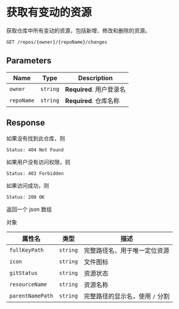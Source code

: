 # 获取有变动的资源

获取仓库中所有变动的资源，包括新增、修改和删除的资源。

```text
GET /repos/{owner}/{repoName}/changes
```

## Parameters

| Name       | Type     | Description              |
| ---------- | -------- | ------------------------ |
| `owner`    | `string` | **Required**. 用户登录名 |
| `repoName` | `string` | **Required**. 仓库名称   |

## Response

如果没有找到此仓库，则

```text
Status: 404 Not Found
```

如果用户没有访问权限，则

```text
Status: 403 Forbidden
```

如果访问成功，则

```text
Status: 200 OK
```

返回一个 json 数组

对象

| 属性名           | 类型     | 描述                            |
| ---------------- | -------- | ------------------------------- |
| `fullKeyPath`    | `string` | 完整路径名，用于唯一定位资源    |
| `icon`           | `string` | 文件图标                        |
| `gitStatus`      | `string` | 资源状态                        |
| `resourceName`   | `string` | 资源名称                        |
| `parentNamePath` | `string` | 完整路径的显示名，使用 `/` 分割 |
